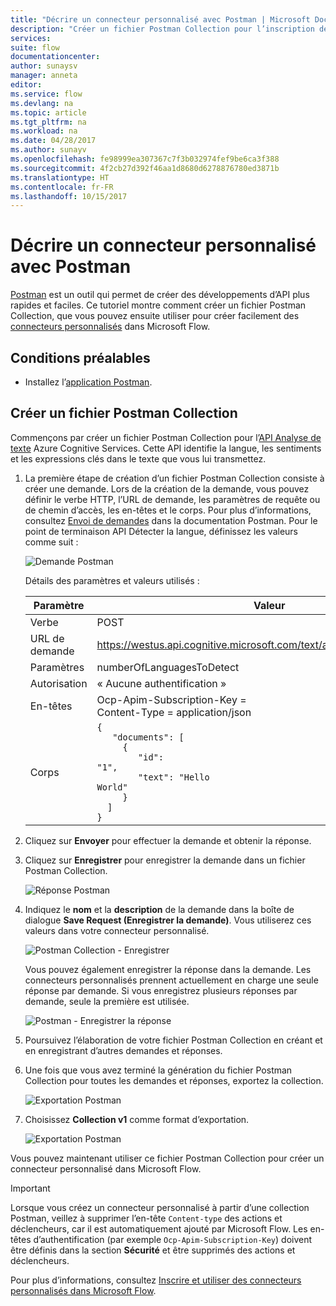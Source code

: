 ```yaml
---
title: "Décrire un connecteur personnalisé avec Postman | Microsoft Docs"
description: "Créer un fichier Postman Collection pour l’inscription des connecteurs personnalisés"
services: 
suite: flow
documentationcenter: 
author: sunaysv
manager: anneta
editor: 
ms.service: flow
ms.devlang: na
ms.topic: article
ms.tgt_pltfrm: na
ms.workload: na
ms.date: 04/28/2017
ms.author: sunayv
ms.openlocfilehash: fe98999ea307367c7f3b032974fef9be6ca3f388
ms.sourcegitcommit: 4f2cb27d392f46aa1d8680d6278876780ed3871b
ms.translationtype: HT
ms.contentlocale: fr-FR
ms.lasthandoff: 10/15/2017
---
```

# <a name="describe-a-custom-connector-with-postman"></a>Décrire un connecteur personnalisé avec Postman
[Postman](https://www.getpostman.com/) est un outil qui permet de créer des développements d’API plus rapides et faciles. Ce tutoriel montre comment créer un fichier Postman Collection, que vous pouvez ensuite utiliser pour créer facilement des [connecteurs personnalisés](register-custom-api.md) dans Microsoft Flow.

## <a name="prerequisites"></a>Conditions préalables
* Installez l’[application Postman](https://www.getpostman.com/apps).

## <a name="create-a-postman-collection"></a>Créer un fichier Postman Collection
Commençons par créer un fichier Postman Collection pour l’[API Analyse de texte](https://www.microsoft.com/cognitive-services/text-analytics-api) Azure Cognitive Services. Cette API identifie la langue, les sentiments et les expressions clés dans le texte que vous lui transmettez.

1. La première étape de création d’un fichier Postman Collection consiste à créer une demande. Lors de la création de la demande, vous pouvez définir le verbe HTTP, l’URL de demande, les paramètres de requête ou de chemin d’accès, les en-têtes et le corps. Pour plus d’informations, consultez [Envoi de demandes](https://www.getpostman.com/docs/requests) dans la documentation Postman. Pour le point de terminaison API Détecter la langue, définissez les valeurs comme suit :
   
    ![Demande Postman](./media/postman-collection/request.png)
   
    Détails des paramètres et valeurs utilisés :
   
   | Paramètre | Valeur |
   | --- | --- |
   | Verbe |POST |
   | URL de demande |https://westus.api.cognitive.microsoft.com/text/analytics/v2.0/languages |
   | Paramètres |numberOfLanguagesToDetect |
   | Autorisation |« Aucune authentification » |
   | En-têtes |Ocp-Apim-Subscription-Key = <your subscription key> <br/>Content-Type = application/json |
   | Corps |<code>{<br/>&nbsp;&nbsp;&nbsp;"documents": [<br/>&nbsp;&nbsp;&nbsp;&nbsp;&nbsp;{<br/>&nbsp;&nbsp;&nbsp;&nbsp;&nbsp;&nbsp;&nbsp;&nbsp;"id": "1",<br/>&nbsp;&nbsp;&nbsp;&nbsp;&nbsp;&nbsp;&nbsp;&nbsp;"text": "Hello World"<br/>&nbsp;&nbsp;&nbsp;&nbsp;&nbsp;}<br/>&nbsp;&nbsp;]<br/>}<code> |
2. Cliquez sur **Envoyer** pour effectuer la demande et obtenir la réponse.
3. Cliquez sur **Enregistrer** pour enregistrer la demande dans un fichier Postman Collection.
   
    ![Réponse Postman](./media/postman-collection/request-response-save.png)
4. Indiquez le **nom** et la **description** de la demande dans la boîte de dialogue **Save Request (Enregistrer la demande)**. Vous utiliserez ces valeurs dans votre connecteur personnalisé.
   
    ![Postman Collection - Enregistrer](./media/postman-collection/save-request-note.png)
   
    Vous pouvez également enregistrer la réponse dans la demande. Les connecteurs personnalisés prennent actuellement en charge une seule réponse par demande. Si vous enregistrez plusieurs réponses par demande, seule la première est utilisée.
   
    ![Postman - Enregistrer la réponse](./media/postman-collection/save-response.png)
5. Poursuivez l’élaboration de votre fichier Postman Collection en créant et en enregistrant d’autres demandes et réponses.
6. Une fois que vous avez terminé la génération du fichier Postman Collection pour toutes les demandes et réponses, exportez la collection.
   
    ![Exportation Postman](./media/postman-collection/export.png)
7. Choisissez **Collection v1** comme format d’exportation.
   
    ![Exportation Postman](./media/postman-collection/export2.png)

Vous pouvez maintenant utiliser ce fichier Postman Collection pour créer un connecteur personnalisé dans Microsoft Flow.

> [!IMPORTANT]
> Lorsque vous créez un connecteur personnalisé à partir d’une collection Postman, veillez à supprimer l’en-tête `Content-type` des actions et déclencheurs, car il est automatiquement ajouté par Microsoft Flow. Les en-têtes d’authentification (par exemple `Ocp-Apim-Subscription-Key`) doivent être définis dans la section **Sécurité** et être supprimés des actions et déclencheurs. 
> 
> 

Pour plus d’informations, consultez [Inscrire et utiliser des connecteurs personnalisés dans Microsoft Flow](register-custom-api.md).

